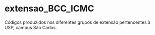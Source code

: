 # extensao_BCC_ICMC
Códigos produzidos nos diferentes grupos de extensão pertencentes à USP, campus São Carlos.
